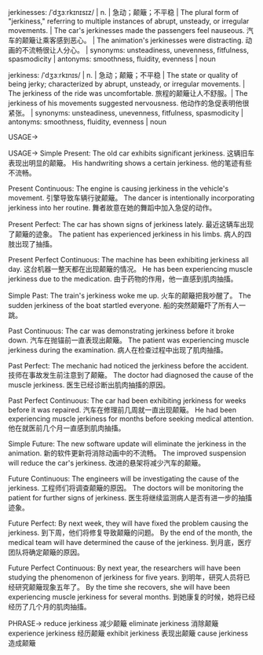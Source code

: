 jerkinesses: /ˈdʒɜːrkɪnɪsɪz/ | n. | 急动；颠簸；不平稳 |  The plural form of "jerkiness," referring to multiple instances of abrupt, unsteady, or irregular movements.  | The car's jerkinesses made the passengers feel nauseous. 汽车的颠簸让乘客感到恶心。 | The animation's jerkinesses were distracting. 动画的不流畅很让人分心。 | synonyms: unsteadiness, unevenness, fitfulness, spasmodicity | antonyms: smoothness, fluidity, evenness | noun

jerkiness: /ˈdʒɜːrkɪnɪs/ | n. | 急动；颠簸；不平稳 | The state or quality of being jerky; characterized by abrupt, unsteady, or irregular movements. | The jerkiness of the ride was uncomfortable.  旅程的颠簸让人不舒服。| The jerkiness of his movements suggested nervousness. 他动作的急促表明他很紧张。 | synonyms: unsteadiness, unevenness, fitfulness, spasmodicity | antonyms: smoothness, fluidity, evenness | noun


USAGE->

USAGE->
Simple Present:
The old car exhibits significant jerkiness. 这辆旧车表现出明显的颠簸。
His handwriting shows a certain jerkiness. 他的笔迹有些不流畅。


Present Continuous:
The engine is causing jerkiness in the vehicle's movement. 引擎导致车辆行驶颠簸。
The dancer is intentionally incorporating jerkiness into her routine. 舞者故意在她的舞蹈中加入急促的动作。


Present Perfect:
The car has shown signs of jerkiness lately. 最近这辆车出现了颠簸的迹象。
The patient has experienced jerkiness in his limbs. 病人的四肢出现了抽搐。


Present Perfect Continuous:
The machine has been exhibiting jerkiness all day. 这台机器一整天都在出现颠簸的情况。
He has been experiencing muscle jerkiness due to the medication. 由于药物的作用，他一直感到肌肉抽搐。


Simple Past:
The train's jerkiness woke me up. 火车的颠簸把我吵醒了。
The sudden jerkiness of the boat startled everyone. 船的突然颠簸吓了所有人一跳。


Past Continuous:
The car was demonstrating jerkiness before it broke down. 汽车在抛锚前一直表现出颠簸。
The patient was experiencing muscle jerkiness during the examination. 病人在检查过程中出现了肌肉抽搐。


Past Perfect:
The mechanic had noticed the jerkiness before the accident.  技师在事故发生前注意到了颠簸。
The doctor had diagnosed the cause of the muscle jerkiness. 医生已经诊断出肌肉抽搐的原因。


Past Perfect Continuous:
The car had been exhibiting jerkiness for weeks before it was repaired. 汽车在修理前几周就一直出现颠簸。
He had been experiencing muscle jerkiness for months before seeking medical attention. 他在就医前几个月一直感到肌肉抽搐。


Simple Future:
The new software update will eliminate the jerkiness in the animation. 新的软件更新将消除动画中的不流畅。
The improved suspension will reduce the car's jerkiness. 改进的悬架将减少汽车的颠簸。


Future Continuous:
The engineers will be investigating the cause of the jerkiness. 工程师们将调查颠簸的原因。
The doctors will be monitoring the patient for further signs of jerkiness. 医生将继续监测病人是否有进一步的抽搐迹象。


Future Perfect:
By next week, they will have fixed the problem causing the jerkiness. 到下周，他们将修复导致颠簸的问题。
By the end of the month, the medical team will have determined the cause of the jerkiness. 到月底，医疗团队将确定颠簸的原因。


Future Perfect Continuous:
By next year, the researchers will have been studying the phenomenon of jerkiness for five years. 到明年，研究人员将已经研究颠簸现象五年了。
By the time she recovers, she will have been experiencing muscle jerkiness for several months. 到她康复的时候，她将已经经历了几个月的肌肉抽搐。


PHRASE->
reduce jerkiness 减少颠簸
eliminate jerkiness 消除颠簸
experience jerkiness 经历颠簸
exhibit jerkiness 表现出颠簸
cause jerkiness 造成颠簸
